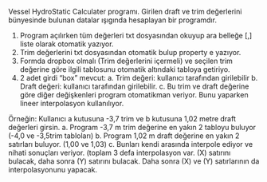 Vessel HydroStatic Calculater programı.
Girilen draft ve trim değerlerini bünyesinde bulunan datalar ışıgında hesaplayan bir programdır.

1.	Program açılırken tüm değerleri txt dosyasından okuyup ara belleğe [,] liste olarak otomatik yazıyor.
2.	Trim değerlerini txt dosyasından otomatik bulup property e yazıyor.
3.	Formda dropbox olmalı (Trim değerlerini içermeli) ve seçilen trim değerine göre ilgili tablosunu otomatik altındaki tabloya getiriyo.
4.	2 adet girdi “box” mevcut:
a.	Trim değeri: kullanıcı tarafından girilebilir 
b.	Draft değeri: kullanıcı tarafından girilebilir.
c.	Bu trim ve draft değerine göre diğer değişkenleri program otomatikman veriyor. Bunu yaparken lineer interpolasyon kullanılıyor.

Örneğin:
Kullanıcı a kutusuna -3,7 trim ve b kutusuna 1,02 metre draft değerleri girsin.
a.	Program -3,7 m trim değerine en yakın 2 tabloyu buluyor (-4,0 ve -3,5trim tabloları)
b.	Program 1,02 m draft değerine en yakın 2 satırları buluyor. (1,00 ve 1,03)
c.	Bunları kendi arasında interpole ediyor ve nihati sonuçları veriyor. (toplam 3 defa interpolasyon var. (X) satırını bulacak, daha sonra (Y) satırını bulacak. Daha sonra (X) ve (Y) satırlarının da interpolasyonunu yapacak.
